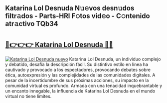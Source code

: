 ## Katarina Lol Desnuda N𝚞𝚎vos desn𝚞dos filtr𝚊dos - Parts-HRl F𝚘tos vid𝚎o - C𝚘ntenido atr𝚊ctivo TQb34

# <h2><a href="http://mb4oa4.tromn.icu/?c=Katarina+Lol+Desnuda">🔗👉👉👉 Katarina Lol Desnuda 🔗🔗</a></h2>

[![Katarina Lol Desnuda nuevo](https://i.imgur.com/pEAQMta.gif)](http://mb4oa4.tromn.icu/?c=Katarina+Lol+Desnuda)
Katarina Lol Desnuda, un individuo complejo y debatido, desafía la descripción fácil. Su distintivo estilo en línea ha cautivado y provocado a los espectadores, provocando debates sobre ética, autoexpresión y las complejidades de las comunidades digitales. A pesar de la incertidumbre de sus próximas acciones, su impacto en la comunidad virtual es profundo. Armada con una tenacidad inquebrantable y un encanto innegable, la influencia de Katarina Lol Desnuda en el mundo virtual no tiene límites.

